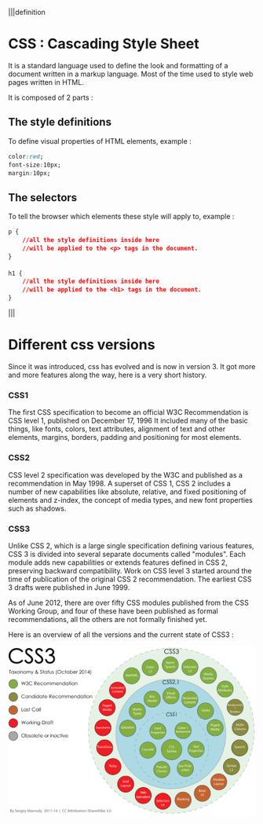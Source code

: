 |||definition
# CSS : Cascading Style Sheet

It is a standard language used to define the look and formatting of a document written in a markup language. Most of the time used to style web pages written in HTML.

It is composed of 2 parts :

## The style definitions

To define visual properties of HTML elements, example : 
```css
color:red;
font-size:10px;
margin:10px;
```
    
## The selectors

To tell the browser which elements these style will apply to, example :

```css
p {
    //all the style definitions inside here 
    //will be applied to the <p> tags in the document.
}

h1 {
    //all the style definitions inside here 
    //will be applied to the <h1> tags in the document.
}
```

|||


# Different css versions

Since it was introduced, css has evolved and is now in version 3. It got more and more features along the way, here is a very short history.

### CSS1

The first CSS specification to become an official W3C Recommendation is CSS level 1, published on December 17, 1996
It included many of the basic things, like fonts, colors, text attributes, alignment of text and other elements, margins, borders, padding and positioning for most elements. 


### CSS2

CSS level 2 specification was developed by the W3C and published as a recommendation in May 1998. A superset of CSS 1, CSS 2 includes a number of new capabilities like absolute, relative, and fixed positioning of elements and z-index, the concept of media types, and new font properties such as shadows.

### CSS3

Unlike CSS 2, which is a large single specification defining various features, CSS 3 is divided into several separate documents called "modules". Each module adds new capabilities or extends features defined in CSS 2, preserving backward compatibility. Work on CSS level 3 started around the time of publication of the original CSS 2 recommendation. The earliest CSS 3 drafts were published in June 1999.

As of June 2012, there are over fifty CSS modules published from the CSS Working Group, and four of these have been published as formal recommendations, all the others are not formally finished yet.

Here is an overview of all the versions and the current state of CSS3 :

![CSS321](.guides/img/CSS3_2_1.svg)


